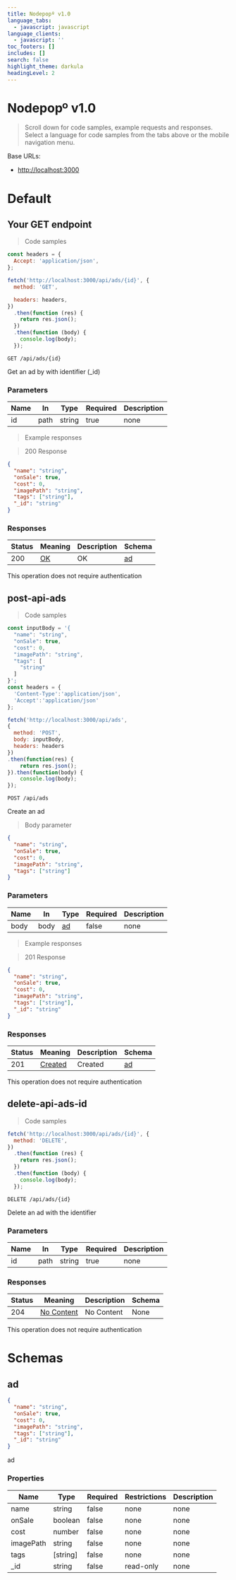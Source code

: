 ```yaml
---
title: Nodepopº v1.0
language_tabs:
  - javascript: javascript
language_clients:
  - javascript: ''
toc_footers: []
includes: []
search: false
highlight_theme: darkula
headingLevel: 2
---
```


<!-- Generator: Widdershins v4.0.1 -->

<h1 id="nodepop-">Nodepopº v1.0</h1>

> Scroll down for code samples, example requests and responses. Select a language for code samples from the tabs above or the mobile navigation menu.

Base URLs:

- <a href="http://localhost:3000">http://localhost:3000</a>

<h1 id="nodepop--default">Default</h1>

## Your GET endpoint

<a id="opIdget-api-ads-id"></a>

> Code samples

```javascript
const headers = {
  Accept: 'application/json',
};

fetch('http://localhost:3000/api/ads/{id}', {
  method: 'GET',

  headers: headers,
})
  .then(function (res) {
    return res.json();
  })
  .then(function (body) {
    console.log(body);
  });
```

`GET /api/ads/{id}`

Get an ad by with identifier (\_id)

<h3 id="your-get-endpoint-parameters">Parameters</h3>

| Name | In   | Type   | Required | Description |
| ---- | ---- | ------ | -------- | ----------- |
| id   | path | string | true     | none        |

> Example responses

> 200 Response

```json
{
  "name": "string",
  "onSale": true,
  "cost": 0,
  "imagePath": "string",
  "tags": ["string"],
  "_id": "string"
}
```

<h3 id="your-get-endpoint-responses">Responses</h3>

| Status | Meaning                                                 | Description | Schema          |
| ------ | ------------------------------------------------------- | ----------- | --------------- |
| 200    | [OK](https://tools.ietf.org/html/rfc7231#section-6.3.1) | OK          | [ad](#schemaad) |

<aside class="success">
This operation does not require authentication
</aside>

## post-api-ads

<a id="opIdpost-api-ads"></a>

> Code samples

```javascript
const inputBody = '{
  "name": "string",
  "onSale": true,
  "cost": 0,
  "imagePath": "string",
  "tags": [
    "string"
  ]
}';
const headers = {
  'Content-Type':'application/json',
  'Accept':'application/json'
};

fetch('http://localhost:3000/api/ads',
{
  method: 'POST',
  body: inputBody,
  headers: headers
})
.then(function(res) {
    return res.json();
}).then(function(body) {
    console.log(body);
});

```

`POST /api/ads`

Create an ad

> Body parameter

```json
{
  "name": "string",
  "onSale": true,
  "cost": 0,
  "imagePath": "string",
  "tags": ["string"]
}
```

<h3 id="post-api-ads-parameters">Parameters</h3>

| Name | In   | Type            | Required | Description |
| ---- | ---- | --------------- | -------- | ----------- |
| body | body | [ad](#schemaad) | false    | none        |

> Example responses

> 201 Response

```json
{
  "name": "string",
  "onSale": true,
  "cost": 0,
  "imagePath": "string",
  "tags": ["string"],
  "_id": "string"
}
```

<h3 id="post-api-ads-responses">Responses</h3>

| Status | Meaning                                                      | Description | Schema          |
| ------ | ------------------------------------------------------------ | ----------- | --------------- |
| 201    | [Created](https://tools.ietf.org/html/rfc7231#section-6.3.2) | Created     | [ad](#schemaad) |

<aside class="success">
This operation does not require authentication
</aside>

## delete-api-ads-id

<a id="opIddelete-api-ads-id"></a>

> Code samples

```javascript
fetch('http://localhost:3000/api/ads/{id}', {
  method: 'DELETE',
})
  .then(function (res) {
    return res.json();
  })
  .then(function (body) {
    console.log(body);
  });
```

`DELETE /api/ads/{id}`

Delete an ad with the identifier

<h3 id="delete-api-ads-id-parameters">Parameters</h3>

| Name | In   | Type   | Required | Description |
| ---- | ---- | ------ | -------- | ----------- |
| id   | path | string | true     | none        |

<h3 id="delete-api-ads-id-responses">Responses</h3>

| Status | Meaning                                                         | Description | Schema |
| ------ | --------------------------------------------------------------- | ----------- | ------ |
| 204    | [No Content](https://tools.ietf.org/html/rfc7231#section-6.3.5) | No Content  | None   |

<aside class="success">
This operation does not require authentication
</aside>

# Schemas

<h2 id="tocS_ad">ad</h2>
<!-- backwards compatibility -->
<a id="schemaad"></a>
<a id="schema_ad"></a>
<a id="tocSad"></a>
<a id="tocsad"></a>

```json
{
  "name": "string",
  "onSale": true,
  "cost": 0,
  "imagePath": "string",
  "tags": ["string"],
  "_id": "string"
}
```

ad

### Properties

| Name      | Type     | Required | Restrictions | Description |
| --------- | -------- | -------- | ------------ | ----------- |
| name      | string   | false    | none         | none        |
| onSale    | boolean  | false    | none         | none        |
| cost      | number   | false    | none         | none        |
| imagePath | string   | false    | none         | none        |
| tags      | [string] | false    | none         | none        |
| \_id      | string   | false    | read-only    | none        |
